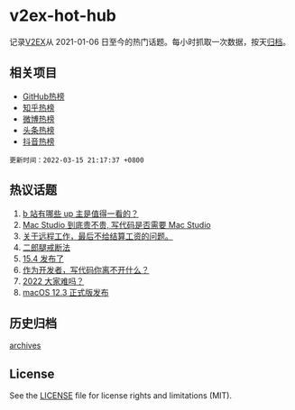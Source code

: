 # v2ex-hot-hub

 记录[V2EX](https://www.v2ex.com/)从 2021-01-06 日至今的热门话题。每小时抓取一次数据，按天[归档](archives)。
 
 ## 相关项目

- [GitHub热榜](https://github.com/lonnyzhang423/github-hot-hub)
- [知乎热榜](https://github.com/lonnyzhang423/zhihu-hot-hub)
- [微博热榜](https://github.com/lonnyzhang423/weibo-hot-hub)
- [头条热榜](https://github.com/lonnyzhang423/toutiao-hot-hub)
- [抖音热榜](https://github.com/lonnyzhang423/douyin-hot-hub)


 `更新时间：2022-03-15 21:17:37 +0800`

## 热议话题

1. [b 站有哪些 up 主是值得一看的？](https://www.v2ex.com/t/840328)
1. [Mac Studio 到底贵不贵, 写代码是否需要 Mac Studio](https://www.v2ex.com/t/840350)
1. [关于远程工作，最后不给结算工资的问题。](https://www.v2ex.com/t/840465)
1. [二郎腿戒断法](https://www.v2ex.com/t/840397)
1. [15.4 发布了](https://www.v2ex.com/t/840360)
1. [作为开发者，写代码你离不开什么？](https://www.v2ex.com/t/840469)
1. [2022 大家难吗？](https://www.v2ex.com/t/840501)
1. [macOS 12.3 正式版发布](https://www.v2ex.com/t/840379)

## 历史归档

[archives](archives)

## License

See the [LICENSE](LICENSE) file for license rights and limitations (MIT).
